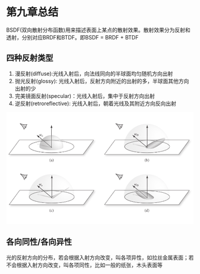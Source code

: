 # 第九章总结

BSDF(双向散射分布函数)用来描述表面上某点的散射效果。散射效果分为反射和透射，分别对应BRDF和BTDF。即BSDF = BRDF + BTDF

## 四种反射类型

1. 漫反射(diffuse):光线入射后，向法线同向的半球面均匀随机方向出射
2. 抛光反射(glossy): 光线入射后，反射方向附近的出射的多，半球面其他方向出射的少
3. 完美镜面反射(specular)：光线入射后，集中于反射方向出射
4. 逆反射(retroreflective): 光线入射后，朝着光线及其附近方向反向出射

![图9.1](img/fg9_1.png)

## 各向同性/各向异性

光的反射方向的分布，若会根据入射方向改变，叫各项异性，如拉丝金属表面；若不会根据入射方向改变，叫各项同性，比如一般的纸张，木头表面等
